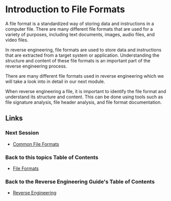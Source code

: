 # Introduction to File Formats

A file format is a standardized way of storing data and instructions in a computer file. There are many different file formats that are used for a variety of purposes, including text documents, images, audio files, and video files.

In reverse engineering, file formats are used to store data and instructions that are extracted from a target system or application. Understanding the structure and content of these file formats is an important part of the reverse engineering process.

There are many different file formats used in reverse engineering which we will take a look into in detail in our next module.

When reverse engineering a file, it is important to identify the file format and understand its structure and content. This can be done using tools such as file signature analysis, file header analysis, and file format documentation.

## Links
### Next Session
- [Common File Formats](Common%20File%20Formats.md)
### Back to this topics Table of Contents
- [File Formats](Table%20of%20Contents.md)
### Back to the Reverse Engineering Guide's Table of Contents
- [Reverse Engineering](../README.md)